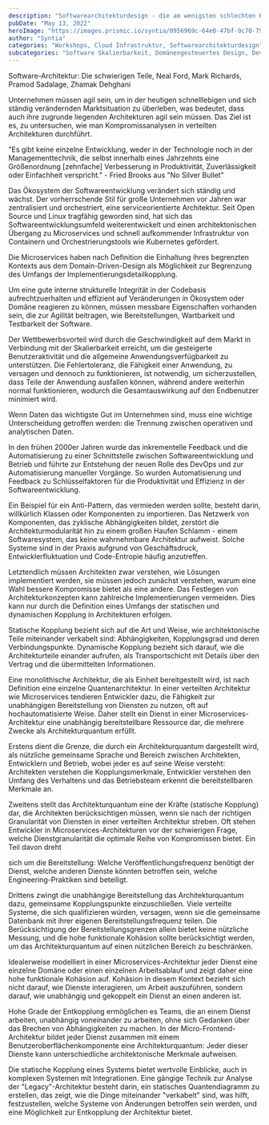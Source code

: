 ```yaml
---
description: "Softwarearchitekturdesign - die am wenigsten schlechten Kompromisse finden"
pubDate: "May 13, 2022"
heroImage: "https://images.prismic.io/syntia/0956969c-64e0-47bf-9c70-7900606555fe_sustain-ops.png?auto=compress,format"
author: "Syntia"
categories: "Workshops, Cloud Infrastruktur, Softwarearchitekturdesign"
subcategories: "Software Skalierbarkeit, Domänengesteuertes Design, DevOps, Serviceverteilung"
---
```


Software-Architektur: Die schwierigen Teile, Neal Ford, Mark Richards, Pramod Sadalage, Zhamak Dehghani

Unternehmen müssen agil sein, um in der heutigen schnelllebigen und sich ständig verändernden Marktsituation zu überleben, was bedeutet, dass auch ihre zugrunde liegenden Architekturen agil sein müssen. Das Ziel ist es, zu untersuchen, wie man Kompromissanalysen in verteilten Architekturen durchführt.

"Es gibt keine einzelne Entwicklung, weder in der Technologie noch in der Managementtechnik, die selbst innerhalb eines Jahrzehnts eine Größenordnung \[zehnfache\] Verbesserung in Produktivität, Zuverlässigkeit oder Einfachheit verspricht." - Fried Brooks aus "No Silver Bullet"

Das Ökosystem der Softwareentwicklung verändert sich ständig und wächst. Der vorherrschende Stil für große Unternehmen vor Jahren war zentralisiert und orchestriert, eine serviceorientierte Architektur. Seit Open Source und Linux tragfähig geworden sind, hat sich das Softwareentwicklungsumfeld weiterentwickelt und einen architektonischen Übergang zu Microservices und schnell aufkommender Infrastruktur von Containern und Orchestrierungstools wie Kubernetes gefördert.

Die Microservices haben nach Definition die Einhaltung ihres begrenzten Kontexts aus dem Domain-Driven-Design als Möglichkeit zur Begrenzung des Umfangs der Implementierungsdetailkopplung.

Um eine gute interne strukturelle Integrität in der Codebasis aufrechtzuerhalten und effizient auf Veränderungen in Ökosystem oder Domäne reagieren zu können, müssen messbare Eigenschaften vorhanden sein, die zur Agilität beitragen, wie Bereitstellungen, Wartbarkeit und Testbarkeit der Software.

Der Wettbewerbsvorteil wird durch die Geschwindigkeit auf dem Markt in Verbindung mit der Skalierbarkeit erreicht, um die gesteigerte Benutzeraktivität und die allgemeine Anwendungsverfügbarkeit zu unterstützen. Die Fehlertoleranz, die Fähigkeit einer Anwendung, zu versagen und dennoch zu funktionieren, ist notwendig, um sicherzustellen, dass Teile der Anwendung ausfallen können, während andere weiterhin normal funktionieren, wodurch die Gesamtauswirkung auf den Endbenutzer minimiert wird.

Wenn Daten das wichtigste Gut im Unternehmen sind, muss eine wichtige Unterscheidung getroffen werden: die Trennung zwischen operativen und analytischen Daten.

In den frühen 2000er Jahren wurde das inkrementelle Feedback und die Automatisierung zu einer Schnittstelle zwischen Softwareentwicklung und Betrieb und führte zur Entstehung der neuen Rolle des DevOps und zur Automatisierung manueller Vorgänge. So wurden Automatisierung und Feedback zu Schlüsselfaktoren für die Produktivität und Effizienz in der Softwareentwicklung.

Ein Beispiel für ein Anti-Pattern, das vermieden werden sollte, besteht darin, willkürlich Klassen oder Komponenten zu importieren. Das Netzwerk von Komponenten, das zyklische Abhängigkeiten bildet, zerstört die Architekturmodularität hin zu einem großen Haufen Schlamm - einem Softwaresystem, das keine wahrnehmbare Architektur aufweist. Solche Systeme sind in der Praxis aufgrund von Geschäftsdruck, Entwicklerfluktuation und Code-Entropie häufig anzutreffen.

Letztendlich müssen Architekten zwar verstehen, wie Lösungen implementiert werden, sie müssen jedoch zunächst verstehen, warum eine Wahl bessere Kompromisse bietet als eine andere. Das Festlegen von Architekturkonzepten kann zahlreiche Implementierungen vermeiden. Dies kann nur durch die Definition eines Umfangs der statischen und dynamischen Kopplung in Architekturen erfolgen.

Statische Kopplung bezieht sich auf die Art und Weise, wie architektonische Teile miteinander verkabelt sind: Abhängigkeiten, Kopplungsgrad und deren Verbindungspunkte. Dynamische Kopplung bezieht sich darauf, wie die Architekturteile einander aufrufen, als Transportschicht mit Details über den Vertrag und die übermittelten Informationen.

Eine monolithische Architektur, die als Einheit bereitgestellt wird, ist nach Definition eine einzelne Quantenarchitektur. In einer verteilten Architektur wie Microservices tendieren Entwickler dazu, die Fähigkeit zur unabhängigen Bereitstellung von Diensten zu nutzen, oft auf hochautomatisierte Weise. Daher stellt ein Dienst in einer Microservices-Architektur eine unabhängig bereitstellbare Ressource dar, die mehrere Zwecke als Architekturquantum erfüllt.

Erstens dient die Grenze, die durch ein Architekturquantum dargestellt wird, als nützliche gemeinsame Sprache und Bereich zwischen Architekten, Entwicklern und Betrieb, wobei jeder es auf seine Weise versteht: Architekten verstehen die Kopplungsmerkmale, Entwickler verstehen den Umfang des Verhaltens und das Betriebsteam erkennt die bereitstellbaren Merkmale an.

Zweitens stellt das Architekturquantum eine der Kräfte (statische Kopplung) dar, die Architekten berücksichtigen müssen, wenn sie nach der richtigen Granularität von Diensten in einer verteilten Architektur streben. Oft stehen Entwickler in Microservices-Architekturen vor der schwierigen Frage, welche Dienstgranularität die optimale Reihe von Kompromissen bietet. Ein Teil davon dreht

 sich um die Bereitstellung: Welche Veröffentlichungsfrequenz benötigt der Dienst, welche anderen Dienste könnten betroffen sein, welche Engineering-Praktiken sind beteiligt.

Drittens zwingt die unabhängige Bereitstellung das Architekturquantum dazu, gemeinsame Kopplungspunkte einzuschließen. Viele verteilte Systeme, die sich qualifizieren würden, versagen, wenn sie die gemeinsame Datenbank mit ihrer eigenen Bereitstellungsfrequenz teilen. Die Berücksichtigung der Bereitstellungsgrenzen allein bietet keine nützliche Messung, und die hohe funktionale Kohäsion sollte berücksichtigt werden, um das Architekturquantum auf einen nützlichen Bereich zu beschränken.

Idealerweise modelliert in einer Microservices-Architektur jeder Dienst eine einzelne Domäne oder einen einzelnen Arbeitsablauf und zeigt daher eine hohe funktionale Kohäsion auf. Kohäsion in diesem Kontext bezieht sich nicht darauf, wie Dienste interagieren, um Arbeit auszuführen, sondern darauf, wie unabhängig und gekoppelt ein Dienst an einen anderen ist.

Hohe Grade der Entkopplung ermöglichen es Teams, die an einem Dienst arbeiten, unabhängig voneinander zu arbeiten, ohne sich Gedanken über das Brechen von Abhängigkeiten zu machen. In der Micro-Frontend-Architektur bildet jeder Dienst zusammen mit einem Benutzeroberflächenkomponente eine Architekturquantum: Jeder dieser Dienste kann unterschiedliche architektonische Merkmale aufweisen.

Die statische Kopplung eines Systems bietet wertvolle Einblicke, auch in komplexen Systemen mit Integrationen. Eine gängige Technik zur Analyse der "Legacy"-Architektur besteht darin, ein statisches Quantendiagramm zu erstellen, das zeigt, wie die Dinge miteinander "verkabelt" sind, was hilft, festzustellen, welche Systeme von Änderungen betroffen sein werden, und eine Möglichkeit zur Entkopplung der Architektur bietet.